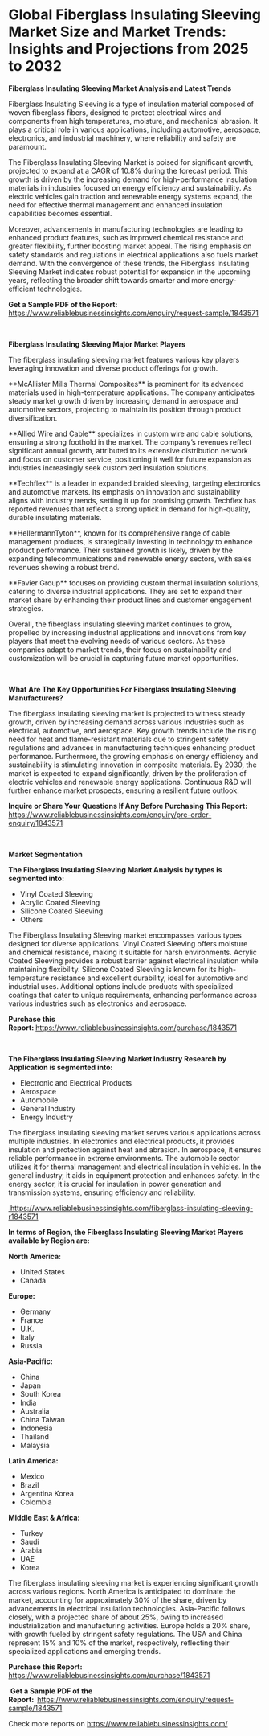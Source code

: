 <p><h1>Global Fiberglass Insulating Sleeving Market Size and Market Trends: Insights and Projections from 2025 to 2032</h1></p><p><strong>Fiberglass Insulating Sleeving Market Analysis and Latest Trends</strong></p>
<p><p>Fiberglass Insulating Sleeving is a type of insulation material composed of woven fiberglass fibers, designed to protect electrical wires and components from high temperatures, moisture, and mechanical abrasion. It plays a critical role in various applications, including automotive, aerospace, electronics, and industrial machinery, where reliability and safety are paramount.</p><p>The Fiberglass Insulating Sleeving Market is poised for significant growth, projected to expand at a CAGR of 10.8% during the forecast period. This growth is driven by the increasing demand for high-performance insulation materials in industries focused on energy efficiency and sustainability. As electric vehicles gain traction and renewable energy systems expand, the need for effective thermal management and enhanced insulation capabilities becomes essential.</p><p>Moreover, advancements in manufacturing technologies are leading to enhanced product features, such as improved chemical resistance and greater flexibility, further boosting market appeal. The rising emphasis on safety standards and regulations in electrical applications also fuels market demand. With the convergence of these trends, the Fiberglass Insulating Sleeving Market indicates robust potential for expansion in the upcoming years, reflecting the broader shift towards smarter and more energy-efficient technologies.</p></p>
<p><strong>Get a Sample PDF of the Report:&nbsp;</strong> <a href="https://www.reliablebusinessinsights.com/enquiry/request-sample/1843571?utm_campaign=1950&utm_medium=2&utm_source=Github&utm_content=ia&utm_term=03022025&utm_id=fiberglass-insulating-sleeving">https://www.reliablebusinessinsights.com/enquiry/request-sample/1843571</a></p>
<p>&nbsp;</p>
<p><strong>Fiberglass Insulating Sleeving Major Market Players</strong></p>
<p><p>The fiberglass insulating sleeving market features various key players leveraging innovation and diverse product offerings for growth. </p><p>**McAllister Mills Thermal Composites** is prominent for its advanced materials used in high-temperature applications. The company anticipates steady market growth driven by increasing demand in aerospace and automotive sectors, projecting to maintain its position through product diversification.</p><p>**Allied Wire and Cable** specializes in custom wire and cable solutions, ensuring a strong foothold in the market. The company’s revenues reflect significant annual growth, attributed to its extensive distribution network and focus on customer service, positioning it well for future expansion as industries increasingly seek customized insulation solutions.</p><p>**Techflex** is a leader in expanded braided sleeving, targeting electronics and automotive markets. Its emphasis on innovation and sustainability aligns with industry trends, setting it up for promising growth. Techflex has reported revenues that reflect a strong uptick in demand for high-quality, durable insulating materials.</p><p>**HellermannTyton**, known for its comprehensive range of cable management products, is strategically investing in technology to enhance product performance. Their sustained growth is likely, driven by the expanding telecommunications and renewable energy sectors, with sales revenues showing a robust trend.</p><p>**Favier Group** focuses on providing custom thermal insulation solutions, catering to diverse industrial applications. They are set to expand their market share by enhancing their product lines and customer engagement strategies.</p><p>Overall, the fiberglass insulating sleeving market continues to grow, propelled by increasing industrial applications and innovations from key players that meet the evolving needs of various sectors. As these companies adapt to market trends, their focus on sustainability and customization will be crucial in capturing future market opportunities.</p></p>
<p>&nbsp;</p>
<p><strong>What Are The Key Opportunities For Fiberglass Insulating Sleeving Manufacturers?</strong></p>
<p><p>The fiberglass insulating sleeving market is projected to witness steady growth, driven by increasing demand across various industries such as electrical, automotive, and aerospace. Key growth trends include the rising need for heat and flame-resistant materials due to stringent safety regulations and advances in manufacturing techniques enhancing product performance. Furthermore, the growing emphasis on energy efficiency and sustainability is stimulating innovation in composite materials. By 2030, the market is expected to expand significantly, driven by the proliferation of electric vehicles and renewable energy applications. Continuous R&D will further enhance market prospects, ensuring a resilient future outlook.</p></p>
<p><strong>Inquire or Share Your Questions If Any Before Purchasing This Report:</strong> <a href="https://www.reliablebusinessinsights.com/enquiry/pre-order-enquiry/1843571?utm_campaign=1950&utm_medium=2&utm_source=Github&utm_content=ia&utm_term=03022025&utm_id=fiberglass-insulating-sleeving">https://www.reliablebusinessinsights.com/enquiry/pre-order-enquiry/1843571</a></p>
<p>&nbsp;</p>
<p><strong>Market Segmentation</strong></p>
<p><strong>The Fiberglass Insulating Sleeving Market Analysis by types is segmented into:</strong></p>
<p><ul><li>Vinyl Coated Sleeving</li><li>Acrylic Coated Sleeving</li><li>Silicone Coated Sleeving</li><li>Others</li></ul></p>
<p><p>The Fiberglass Insulating Sleeving market encompasses various types designed for diverse applications. Vinyl Coated Sleeving offers moisture and chemical resistance, making it suitable for harsh environments. Acrylic Coated Sleeving provides a robust barrier against electrical insulation while maintaining flexibility. Silicone Coated Sleeving is known for its high-temperature resistance and excellent durability, ideal for automotive and industrial uses. Additional options include products with specialized coatings that cater to unique requirements, enhancing performance across various industries such as electronics and aerospace.</p></p>
<p><strong>Purchase this Report:&nbsp;</strong><a href="https://www.reliablebusinessinsights.com/purchase/1843571?utm_campaign=1950&utm_medium=2&utm_source=Github&utm_content=ia&utm_term=03022025&utm_id=fiberglass-insulating-sleeving">https://www.reliablebusinessinsights.com/purchase/1843571</a></p>
<p>&nbsp;</p>
<p><strong>The Fiberglass Insulating Sleeving Market Industry Research by Application is segmented into:</strong></p>
<p><ul><li>Electronic and Electrical Products</li><li>Aerospace</li><li>Automobile</li><li>General Industry</li><li>Energy Industry</li></ul></p>
<p><p>The fiberglass insulating sleeving market serves various applications across multiple industries. In electronics and electrical products, it provides insulation and protection against heat and abrasion. In aerospace, it ensures reliable performance in extreme environments. The automobile sector utilizes it for thermal management and electrical insulation in vehicles. In the general industry, it aids in equipment protection and enhances safety. In the energy sector, it is crucial for insulation in power generation and transmission systems, ensuring efficiency and reliability.</p></p>
<p><a href="https://www.reliablebusinessinsights.com/fiberglass-insulating-sleeving-r1843571?utm_campaign=1950&utm_medium=2&utm_source=Github&utm_content=ia&utm_term=03022025&utm_id=fiberglass-insulating-sleeving">&nbsp;https://www.reliablebusinessinsights.com/fiberglass-insulating-sleeving-r1843571</a></p>
<p><strong>In terms of Region, the Fiberglass Insulating Sleeving Market Players available by Region are:</strong></p>
<p>
    <p> <strong> North America: </strong>
        <ul>
            <li>United States</li>
            <li>Canada</li>
        </ul>
        </p> 
    <p> <strong> Europe: </strong>
        <ul>
            <li>Germany</li>
            <li>France</li>
            <li>U.K.</li>
            <li>Italy</li>
            <li>Russia</li>
        </ul>
        </p> 
    <p> <strong> Asia-Pacific: </strong>
        <ul>
            <li>China</li>
            <li>Japan</li>
            <li>South Korea</li>
            <li>India</li>
            <li>Australia</li>
            <li>China Taiwan</li>
            <li>Indonesia</li>
            <li>Thailand</li>
            <li>Malaysia</li>
        </ul>
        </p> 
    <p> <strong> Latin America: </strong>
        <ul>
            <li>Mexico</li>
            <li>Brazil</li>
            <li>Argentina Korea</li>
            <li>Colombia</li>
        </ul>
        </p> 
    <p> <strong> Middle East & Africa: </strong>
        <ul>
            <li>Turkey</li>
            <li>Saudi</li>
            <li>Arabia</li>
            <li>UAE</li>
            <li>Korea</li>
        </ul>
    </p>
    </p>
<p><p>The fiberglass insulating sleeving market is experiencing significant growth across various regions. North America is anticipated to dominate the market, accounting for approximately 30% of the share, driven by advancements in electrical insulation technologies. Asia-Pacific follows closely, with a projected share of about 25%, owing to increased industrialization and manufacturing activities. Europe holds a 20% share, with growth fueled by stringent safety regulations. The USA and China represent 15% and 10% of the market, respectively, reflecting their specialized applications and emerging trends.</p></p>
<p><strong>Purchase this Report: </strong><a href="https://www.reliablebusinessinsights.com/purchase/1843571?utm_campaign=1950&utm_medium=2&utm_source=Github&utm_content=ia&utm_term=03022025&utm_id=fiberglass-insulating-sleeving">https://www.reliablebusinessinsights.com/purchase/1843571</a></p>
<p>&nbsp;<strong>Get a Sample PDF of the Report:&nbsp;&nbsp;</strong><a href="https://www.reliablebusinessinsights.com/enquiry/request-sample/1843571?utm_campaign=1950&utm_medium=2&utm_source=Github&utm_content=ia&utm_term=03022025&utm_id=fiberglass-insulating-sleeving">https://www.reliablebusinessinsights.com/enquiry/request-sample/1843571</a></p>
<p><strong></strong></p>
<p>Check more reports on <a href="https://www.reliablebusinessinsights.com/?utm_campaign=1950&utm_medium=2&utm_source=Github&utm_content=ia&utm_term=03022025&utm_id=fiberglass-insulating-sleeving">https://www.reliablebusinessinsights.com/</a></p>